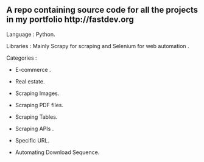 <h2> A repo containing source code for all the projects in my portfolio http://fastdev.org</h2>

Language : Python.

Libraries : Mainly Scrapy for scraping and Selenium for web automation .

Categories :

* E-commerce .

* Real estate.

* Scraping Images.

* Scraping PDF files.

* Scraping Tables.

* Scraping APIs .

* Specific URL.

* Automating Download Sequence.

